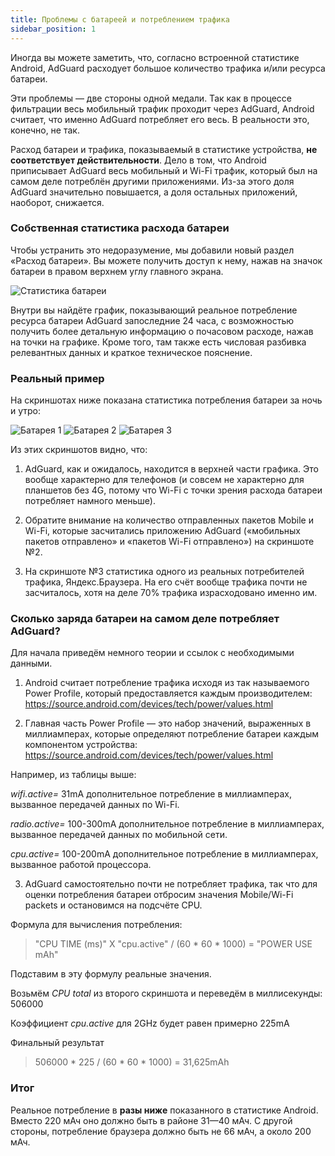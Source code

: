 ```yaml
---
title: Проблемы с батареей и потреблением трафика
sidebar_position: 1
---
```


Иногда вы можете заметить, что, согласно встроенной статистике Android, AdGuard расходует большое количество трафика и/или ресурса батареи.

Эти проблемы — две стороны одной медали. Так как в процессе фильтрации весь мобильный трафик проходит через AdGuard, Android считает, что именно AdGuard потребляет его весь. В реальности это, конечно, не так.

Расход батареи и трафика, показываемый в статистике устройства, **не соответствует действительности**. Дело в том, что Android приписывает AdGuard весь мобильный и Wi-Fi трафик, который был на самом деле потреблён другими приложениями. Из-за этого доля AdGuard значительно повышается, а доля остальных приложений, наоборот, снижается.

### Собственная статистика расхода батареи

Чтобы устранить это недоразумение, мы добавили новый раздел «Расход батареи». Вы можете получить доступ к нему, нажав на значок батареи в правом верхнем углу главного экрана.

![Статистика батареи](https://cdn.adguard.com/content/kb/ad_blocker/android/solving_problems/battery/batterystats.png)

Внутри вы найдёте график, показывающий реальное потребление ресурса батареи AdGuard запоследние 24 часа, с возможностью получить более детальную информацию о почасовом расходе, нажав на точки на графике. Кроме того, там также есть числовая разбивка релевантных данных и краткое техническое пояснение.

### Реальный пример

На скриншотах ниже показана статистика потребления батареи за ночь и утро:

![Батарея 1](https://cdn.adguard.com/public/Adguard/kb/PicturesEN/battery_1.png) ![Батарея 2](https://cdn.adguard.com/public/Adguard/kb/PicturesEN/battery_2.png) ![Батарея 3](https://cdn.adguard.com/public/Adguard/kb/PicturesEN/battery_3.png)

Из этих скриншотов видно, что:

1. AdGuard, как и ожидалось, находится в верхней части графика. Это вообще характерно для телефонов (и совсем не характерно для планшетов без 4G, потому что Wi-Fi с точки зрения расхода батареи потребляет намного меньше).

2. Обратите внимание на количество отправленных пакетов Mobile и Wi-Fi, которые засчитались приложению AdGuard («мобильных пакетов отправлено» и «пакетов Wi-Fi отправлено») на скриншоте №2.

3. На скриншоте №3 статистика одного из реальных потребителей трафика, Яндекс.Браузера. На его счёт вообще трафика почти не засчиталось, хотя на деле 70% трафика израсходовано именно им.

### Сколько заряда батареи на самом деле потребляет AdGuard?

Для начала приведём немного теории и ссылок с необходимыми данными.

1. Android считает потребление трафика исходя из так называемого Power Profile, который предоставляется каждым производителем: <https://source.android.com/devices/tech/power/values.html>

2. Главная часть Power Profile — это набор значений, выраженных в миллиамперах, которые определяют потребление батареи каждым компонентом устройства: <https://source.android.com/devices/tech/power/values.html>

Например, из таблицы выше:

_wifi.active=_ 31mA дополнительное потребление в миллиамперах, вызванное передачей данных по Wi-Fi.

_radio.active=_ 100-300mA дополнительное потребление в миллиамперах, вызванное передачей данных по мобильной сети.

_cpu.active=_ 100-200mA дополнительное потребление в миллиамперах, вызванное работой процессора.

3. AdGuard самостоятельно почти не потребляет трафика, так что для оценки потребления батареи отбросим значения Mobile/Wi-Fi packets и остановимся на подсчёте CPU.

Формула для вычисления потребления:
> "CPU TIME (ms)" X "cpu.active" / (60 * 60 * 1000) = "POWER USE mAh"

Подставим в эту формулу реальные значения.

Возьмём _CPU total_ из второго скриншота и переведём в миллисекунды: 506000

Коэффициент _cpu.active_ для 2GHz будет равен примерно 225mA

Финальный результат
> 506000 * 225 / (60 * 60 * 1000) = 31,625mAh

### Итог

Реальное потребление в **разы ниже** показанного в статистике Android. Вместо 220 мАч оно должно быть в районе 31—40 мАч. С другой стороны, потребление браузера должно быть не 66 мАч, а около 200 мАч.